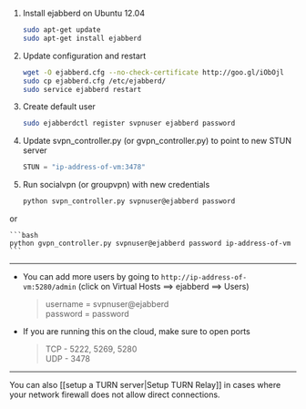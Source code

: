 1.  Install ejabberd on Ubuntu 12.04

    ```bash
    sudo apt-get update
    sudo apt-get install ejabberd
    ```

2.  Update configuration and restart

    ```bash
    wget -O ejabberd.cfg --no-check-certificate http://goo.gl/iObOjl
    sudo cp ejabberd.cfg /etc/ejabberd/
    sudo service ejabberd restart
    ```

3.  Create default user

    ```bash
    sudo ejabberdctl register svpnuser ejabberd password
    ```

4.  Update svpn_controller.py (or gvpn_controller.py) to point to new STUN server

    ```python
    STUN = "ip-address-of-vm:3478"
    ```

5.  Run socialvpn (or groupvpn) with new credentials

    ```bash
    python svpn_controller.py svpnuser@ejabberd password 
    ```
or

    ```bash
    python gvpn_controller.py svpnuser@ejabberd password ip-address-of-vm
    ```
---

-   You can add more users by going to `http://ip-address-of-vm:5280/admin`
    (click on Virtual Hosts ==\> ejabberd ==\> Users)

    >   username = svpnuser@ejabberd  
    >   password = password

-   If you are running this on the cloud, make sure to open ports

    > TCP - 5222, 5269, 5280  
    > UDP - 3478

---

You can also [[setup a TURN server|Setup TURN Relay]] in cases where your
network firewall does not allow direct connections.